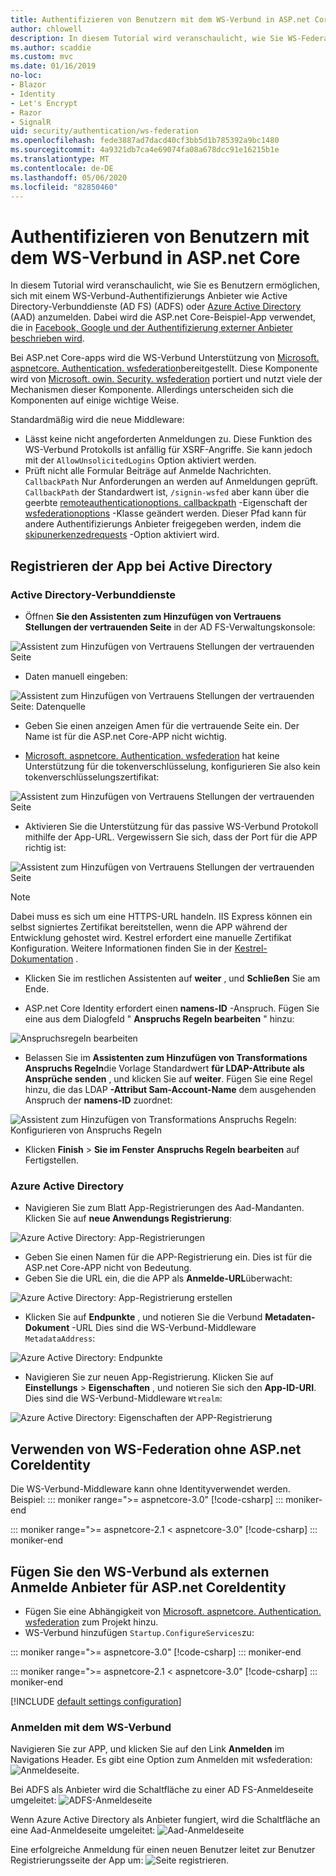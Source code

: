 ```yaml
---
title: Authentifizieren von Benutzern mit dem WS-Verbund in ASP.net Core
author: chlowell
description: In diesem Tutorial wird veranschaulicht, wie Sie WS-Federation in einer ASP.net Core-App verwenden.
ms.author: scaddie
ms.custom: mvc
ms.date: 01/16/2019
no-loc:
- Blazor
- Identity
- Let's Encrypt
- Razor
- SignalR
uid: security/authentication/ws-federation
ms.openlocfilehash: fede3887ad7dacd40cf3bb5d1b785392a9bc1480
ms.sourcegitcommit: 4a9321db7ca4e69074fa08a678dcc91e16215b1e
ms.translationtype: MT
ms.contentlocale: de-DE
ms.lasthandoff: 05/06/2020
ms.locfileid: "82850460"
---
```

# <a name="authenticate-users-with-ws-federation-in-aspnet-core"></a>Authentifizieren von Benutzern mit dem WS-Verbund in ASP.net Core

In diesem Tutorial wird veranschaulicht, wie Sie es Benutzern ermöglichen, sich mit einem WS-Verbund-Authentifizierungs Anbieter wie Active Directory-Verbunddienste (AD FS) (ADFS) oder [Azure Active Directory](/azure/active-directory/) (AAD) anzumelden. Dabei wird die ASP.net Core-Beispiel-App verwendet, die in [Facebook, Google und der Authentifizierung externer Anbieter beschrieben wird](xref:security/authentication/social/index).

Bei ASP.net Core-apps wird die WS-Verbund Unterstützung von [Microsoft. aspnetcore. Authentication. wsfederation](https://www.nuget.org/packages/Microsoft.AspNetCore.Authentication.WsFederation)bereitgestellt. Diese Komponente wird von [Microsoft. owin. Security. wsfederation](https://www.nuget.org/packages/Microsoft.Owin.Security.WsFederation) portiert und nutzt viele der Mechanismen dieser Komponente. Allerdings unterscheiden sich die Komponenten auf einige wichtige Weise.

Standardmäßig wird die neue Middleware:

* Lässt keine nicht angeforderten Anmeldungen zu. Diese Funktion des WS-Verbund Protokolls ist anfällig für XSRF-Angriffe. Sie kann jedoch mit der `AllowUnsolicitedLogins` Option aktiviert werden.
* Prüft nicht alle Formular Beiträge auf Anmelde Nachrichten. `CallbackPath` Nur Anforderungen an werden auf Anmeldungen geprüft. `CallbackPath` der Standardwert ist, `/signin-wsfed` aber kann über die geerbte [remoteauthenticationoptions. callbackpath](/dotnet/api/microsoft.aspnetcore.authentication.remoteauthenticationoptions.callbackpath) -Eigenschaft der [wsfederationoptions](/dotnet/api/microsoft.aspnetcore.authentication.wsfederation.wsfederationoptions) -Klasse geändert werden. Dieser Pfad kann für andere Authentifizierungs Anbieter freigegeben werden, indem die [skipunerkenzedrequests](/dotnet/api/microsoft.aspnetcore.authentication.wsfederation.wsfederationoptions.skipunrecognizedrequests) -Option aktiviert wird.

## <a name="register-the-app-with-active-directory"></a>Registrieren der App bei Active Directory

### <a name="active-directory-federation-services"></a>Active Directory-Verbunddienste

* Öffnen **Sie den Assistenten zum Hinzufügen von Vertrauens Stellungen der vertrauenden Seite** in der AD FS-Verwaltungskonsole:

![Assistent zum Hinzufügen von Vertrauens Stellungen der vertrauenden Seite](ws-federation/_static/AdfsAddTrust.png)

* Daten manuell eingeben:

![Assistent zum Hinzufügen von Vertrauens Stellungen der vertrauenden Seite: Datenquelle](ws-federation/_static/AdfsSelectDataSource.png)

* Geben Sie einen anzeigen Amen für die vertrauende Seite ein. Der Name ist für die ASP.net Core-APP nicht wichtig.

* [Microsoft. aspnetcore. Authentication. wsfederation](https://www.nuget.org/packages/Microsoft.AspNetCore.Authentication.WsFederation) hat keine Unterstützung für die tokenverschlüsselung, konfigurieren Sie also kein tokenverschlüsselungszertifikat:

![Assistent zum Hinzufügen von Vertrauens Stellungen der vertrauenden Seite](ws-federation/_static/AdfsConfigureCert.png)

* Aktivieren Sie die Unterstützung für das passive WS-Verbund Protokoll mithilfe der App-URL. Vergewissern Sie sich, dass der Port für die APP richtig ist:

![Assistent zum Hinzufügen von Vertrauens Stellungen der vertrauenden Seite](ws-federation/_static/AdfsConfigureUrl.png)

> [!NOTE]
> Dabei muss es sich um eine HTTPS-URL handeln. IIS Express können ein selbst signiertes Zertifikat bereitstellen, wenn die APP während der Entwicklung gehostet wird. Kestrel erfordert eine manuelle Zertifikat Konfiguration. Weitere Informationen finden Sie in der [Kestrel-Dokumentation](xref:fundamentals/servers/kestrel) .

* Klicken Sie im restlichen Assistenten auf **weiter** , und **Schließen** Sie am Ende.

* ASP.net Core Identity erfordert einen **namens-ID** -Anspruch. Fügen Sie eine aus dem Dialogfeld " **Anspruchs Regeln bearbeiten** " hinzu:

![Anspruchsregeln bearbeiten](ws-federation/_static/EditClaimRules.png)

* Belassen Sie im **Assistenten zum Hinzufügen von Transformations Anspruchs Regeln**die Vorlage Standardwert **für LDAP-Attribute als Ansprüche senden** , und klicken Sie auf **weiter**. Fügen Sie eine Regel hinzu, die das LDAP **-Attribut Sam-Account-Name** dem ausgehenden Anspruch der **namens-ID** zuordnet:

![Assistent zum Hinzufügen von Transformations Anspruchs Regeln: Konfigurieren von Anspruchs Regeln](ws-federation/_static/AddTransformClaimRule.png)

* Klicken **Finish** > **Sie im Fenster** **Anspruchs Regeln bearbeiten** auf Fertigstellen.

### <a name="azure-active-directory"></a>Azure Active Directory

* Navigieren Sie zum Blatt App-Registrierungen des Aad-Mandanten. Klicken Sie auf **neue Anwendungs Registrierung**:

![Azure Active Directory: App-Registrierungen](ws-federation/_static/AadNewAppRegistration.png)

* Geben Sie einen Namen für die APP-Registrierung ein. Dies ist für die ASP.net Core-APP nicht von Bedeutung.
* Geben Sie die URL ein, die die APP als **Anmelde-URL**überwacht:

![Azure Active Directory: App-Registrierung erstellen](ws-federation/_static/AadCreateAppRegistration.png)

* Klicken Sie auf **Endpunkte** , und notieren Sie die Verbund **Metadaten-Dokument** -URL Dies sind die WS-Verbund-Middleware `MetadataAddress`:

![Azure Active Directory: Endpunkte](ws-federation/_static/AadFederationMetadataDocument.png)

* Navigieren Sie zur neuen App-Registrierung. Klicken Sie auf **Einstellungs** > **Eigenschaften** , und notieren Sie sich den **App-ID-URI**. Dies sind die WS-Verbund-Middleware `Wtrealm`:

![Azure Active Directory: Eigenschaften der APP-Registrierung](ws-federation/_static/AadAppIdUri.png)

## <a name="use-ws-federation-without-aspnet-core-identity"></a>Verwenden von WS-Federation ohne ASP.net CoreIdentity

Die WS-Verbund-Middleware kann ohne Identityverwendet werden. Beispiel:
::: moniker range=">= aspnetcore-3.0"
[!code-csharp[](ws-federation/samples/StartupNon31.cs?name=snippet)]
::: moniker-end

::: moniker range=">= aspnetcore-2.1 < aspnetcore-3.0"
[!code-csharp[](ws-federation/samples/StartupNon21.cs?name=snippet)]
::: moniker-end

## <a name="add-ws-federation-as-an-external-login-provider-for-aspnet-core-identity"></a>Fügen Sie den WS-Verbund als externen Anmelde Anbieter für ASP.net CoreIdentity

* Fügen Sie eine Abhängigkeit von [Microsoft. aspnetcore. Authentication. wsfederation](https://www.nuget.org/packages/Microsoft.AspNetCore.Authentication.WsFederation) zum Projekt hinzu.
* WS-Verbund hinzufügen `Startup.ConfigureServices`zu:

::: moniker range=">= aspnetcore-3.0"
[!code-csharp[](ws-federation/samples/Startup31.cs?name=snippet)]
::: moniker-end

::: moniker range=">= aspnetcore-2.1 < aspnetcore-3.0"
[!code-csharp[](ws-federation/samples/Startup21.cs?name=snippet)]
::: moniker-end

[!INCLUDE [default settings configuration](social/includes/default-settings.md)]

### <a name="log-in-with-ws-federation"></a>Anmelden mit dem WS-Verbund

Navigieren Sie zur APP, und klicken Sie auf den Link **Anmelden** im Navigations Header. Es gibt eine Option zum Anmelden mit wsfederation: ![Anmeldeseite.](ws-federation/_static/WsFederationButton.png)

Bei ADFS als Anbieter wird die Schaltfläche zu einer AD FS-Anmeldeseite umgeleitet: ![ADFS-Anmeldeseite](ws-federation/_static/AdfsLoginPage.png)

Wenn Azure Active Directory als Anbieter fungiert, wird die Schaltfläche an eine Aad-Anmeldeseite umgeleitet: ![Aad-Anmeldeseite](ws-federation/_static/AadSignIn.png)

Eine erfolgreiche Anmeldung für einen neuen Benutzer leitet zur Benutzer Registrierungsseite der App um: ![Seite registrieren.](ws-federation/_static/Register.png)
